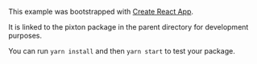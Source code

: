 This example was bootstrapped with [Create React App](https://github.com/facebook/create-react-app).

It is linked to the pixton package in the parent directory for development purposes.

You can run `yarn install` and then `yarn start` to test your package.
